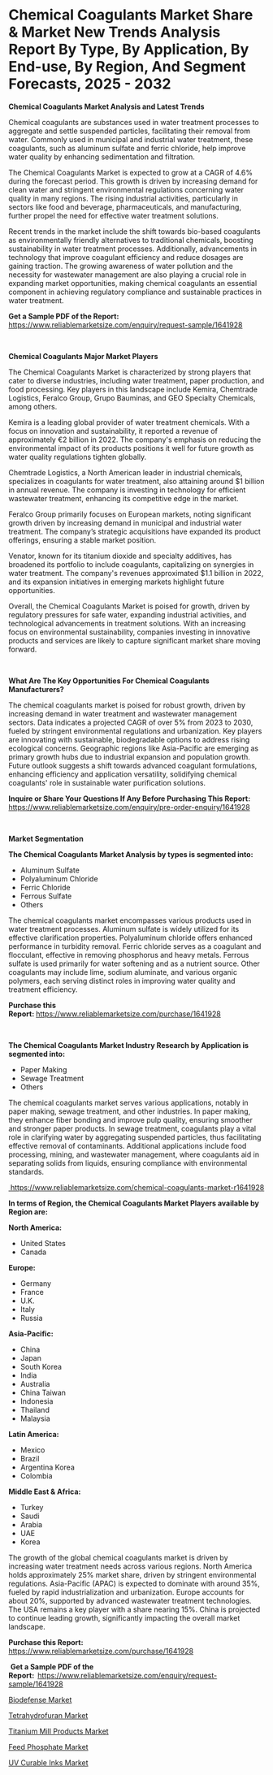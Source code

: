 <p><h1>Chemical Coagulants Market Share & Market New Trends Analysis Report By Type, By Application, By End-use, By Region, And Segment Forecasts, 2025 - 2032</h1></p><p><strong>Chemical Coagulants Market Analysis and Latest Trends</strong></p>
<p><p>Chemical coagulants are substances used in water treatment processes to aggregate and settle suspended particles, facilitating their removal from water. Commonly used in municipal and industrial water treatment, these coagulants, such as aluminum sulfate and ferric chloride, help improve water quality by enhancing sedimentation and filtration.</p><p>The Chemical Coagulants Market is expected to grow at a CAGR of 4.6% during the forecast period. This growth is driven by increasing demand for clean water and stringent environmental regulations concerning water quality in many regions. The rising industrial activities, particularly in sectors like food and beverage, pharmaceuticals, and manufacturing, further propel the need for effective water treatment solutions.</p><p>Recent trends in the market include the shift towards bio-based coagulants as environmentally friendly alternatives to traditional chemicals, boosting sustainability in water treatment processes. Additionally, advancements in technology that improve coagulant efficiency and reduce dosages are gaining traction. The growing awareness of water pollution and the necessity for wastewater management are also playing a crucial role in expanding market opportunities, making chemical coagulants an essential component in achieving regulatory compliance and sustainable practices in water treatment.</p></p>
<p><strong>Get a Sample PDF of the Report:&nbsp;</strong> <a href="https://www.reliablemarketsize.com/enquiry/request-sample/1641928?utm_campaign=1998&utm_medium=2&utm_source=Github&utm_content=ia&utm_term=30012025&utm_id=chemical-coagulants">https://www.reliablemarketsize.com/enquiry/request-sample/1641928</a></p>
<p>&nbsp;</p>
<p><strong>Chemical Coagulants Major Market Players</strong></p>
<p><p>The Chemical Coagulants Market is characterized by strong players that cater to diverse industries, including water treatment, paper production, and food processing. Key players in this landscape include Kemira, Chemtrade Logistics, Feralco Group, Grupo Bauminas, and GEO Specialty Chemicals, among others. </p><p>Kemira is a leading global provider of water treatment chemicals. With a focus on innovation and sustainability, it reported a revenue of approximately €2 billion in 2022. The company's emphasis on reducing the environmental impact of its products positions it well for future growth as water quality regulations tighten globally.</p><p>Chemtrade Logistics, a North American leader in industrial chemicals, specializes in coagulants for water treatment, also attaining around $1 billion in annual revenue. The company is investing in technology for efficient wastewater treatment, enhancing its competitive edge in the market.</p><p>Feralco Group primarily focuses on European markets, noting significant growth driven by increasing demand in municipal and industrial water treatment. The company’s strategic acquisitions have expanded its product offerings, ensuring a stable market position.</p><p>Venator, known for its titanium dioxide and specialty additives, has broadened its portfolio to include coagulants, capitalizing on synergies in water treatment. The company's revenues approximated $1.1 billion in 2022, and its expansion initiatives in emerging markets highlight future opportunities.</p><p>Overall, the Chemical Coagulants Market is poised for growth, driven by regulatory pressures for safe water, expanding industrial activities, and technological advancements in treatment solutions. With an increasing focus on environmental sustainability, companies investing in innovative products and services are likely to capture significant market share moving forward.</p></p>
<p>&nbsp;</p>
<p><strong>What Are The Key Opportunities For Chemical Coagulants Manufacturers?</strong></p>
<p><p>The chemical coagulants market is poised for robust growth, driven by increasing demand in water treatment and wastewater management sectors. Data indicates a projected CAGR of over 5% from 2023 to 2030, fueled by stringent environmental regulations and urbanization. Key players are innovating with sustainable, biodegradable options to address rising ecological concerns. Geographic regions like Asia-Pacific are emerging as primary growth hubs due to industrial expansion and population growth. Future outlook suggests a shift towards advanced coagulant formulations, enhancing efficiency and application versatility, solidifying chemical coagulants' role in sustainable water purification solutions.</p></p>
<p><strong>Inquire or Share Your Questions If Any Before Purchasing This Report:</strong> <a href="https://www.reliablemarketsize.com/enquiry/pre-order-enquiry/1641928?utm_campaign=1998&utm_medium=2&utm_source=Github&utm_content=ia&utm_term=30012025&utm_id=chemical-coagulants">https://www.reliablemarketsize.com/enquiry/pre-order-enquiry/1641928</a></p>
<p>&nbsp;</p>
<p><strong>Market Segmentation</strong></p>
<p><strong>The Chemical Coagulants Market Analysis by types is segmented into:</strong></p>
<p><ul><li>Aluminum Sulfate</li><li>Polyaluminum Chloride</li><li>Ferric Chloride</li><li>Ferrous Sulfate</li><li>Others</li></ul></p>
<p><p>The chemical coagulants market encompasses various products used in water treatment processes. Aluminum sulfate is widely utilized for its effective clarification properties. Polyaluminum chloride offers enhanced performance in turbidity removal. Ferric chloride serves as a coagulant and flocculant, effective in removing phosphorus and heavy metals. Ferrous sulfate is used primarily for water softening and as a nutrient source. Other coagulants may include lime, sodium aluminate, and various organic polymers, each serving distinct roles in improving water quality and treatment efficiency.</p></p>
<p><strong>Purchase this Report:&nbsp;</strong><a href="https://www.reliablemarketsize.com/purchase/1641928?utm_campaign=1998&utm_medium=2&utm_source=Github&utm_content=ia&utm_term=30012025&utm_id=chemical-coagulants">https://www.reliablemarketsize.com/purchase/1641928</a></p>
<p>&nbsp;</p>
<p><strong>The Chemical Coagulants Market Industry Research by Application is segmented into:</strong></p>
<p><ul><li>Paper Making</li><li>Sewage Treatment</li><li>Others</li></ul></p>
<p><p>The chemical coagulants market serves various applications, notably in paper making, sewage treatment, and other industries. In paper making, they enhance fiber bonding and improve pulp quality, ensuring smoother and stronger paper products. In sewage treatment, coagulants play a vital role in clarifying water by aggregating suspended particles, thus facilitating effective removal of contaminants. Additional applications include food processing, mining, and wastewater management, where coagulants aid in separating solids from liquids, ensuring compliance with environmental standards.</p></p>
<p><a href="https://www.reliablemarketsize.com/chemical-coagulants-market-r1641928?utm_campaign=1998&utm_medium=2&utm_source=Github&utm_content=ia&utm_term=30012025&utm_id=chemical-coagulants">&nbsp;https://www.reliablemarketsize.com/chemical-coagulants-market-r1641928</a></p>
<p><strong>In terms of Region, the Chemical Coagulants Market Players available by Region are:</strong></p>
<p>
    <p> <strong> North America: </strong>
        <ul>
            <li>United States</li>
            <li>Canada</li>
        </ul>
        </p> 
    <p> <strong> Europe: </strong>
        <ul>
            <li>Germany</li>
            <li>France</li>
            <li>U.K.</li>
            <li>Italy</li>
            <li>Russia</li>
        </ul>
        </p> 
    <p> <strong> Asia-Pacific: </strong>
        <ul>
            <li>China</li>
            <li>Japan</li>
            <li>South Korea</li>
            <li>India</li>
            <li>Australia</li>
            <li>China Taiwan</li>
            <li>Indonesia</li>
            <li>Thailand</li>
            <li>Malaysia</li>
        </ul>
        </p> 
    <p> <strong> Latin America: </strong>
        <ul>
            <li>Mexico</li>
            <li>Brazil</li>
            <li>Argentina Korea</li>
            <li>Colombia</li>
        </ul>
        </p> 
    <p> <strong> Middle East & Africa: </strong>
        <ul>
            <li>Turkey</li>
            <li>Saudi</li>
            <li>Arabia</li>
            <li>UAE</li>
            <li>Korea</li>
        </ul>
    </p>
    </p>
<p><p>The growth of the global chemical coagulants market is driven by increasing water treatment needs across various regions. North America holds approximately 25% market share, driven by stringent environmental regulations. Asia-Pacific (APAC) is expected to dominate with around 35%, fueled by rapid industrialization and urbanization. Europe accounts for about 20%, supported by advanced wastewater treatment technologies. The USA remains a key player with a share nearing 15%. China is projected to continue leading growth, significantly impacting the overall market landscape.</p></p>
<p><strong>Purchase this Report: </strong><a href="https://www.reliablemarketsize.com/purchase/1641928?utm_campaign=1998&utm_medium=2&utm_source=Github&utm_content=ia&utm_term=30012025&utm_id=chemical-coagulants">https://www.reliablemarketsize.com/purchase/1641928</a></p>
<p>&nbsp;<strong>Get a Sample PDF of the Report:&nbsp;&nbsp;</strong><a href="https://www.reliablemarketsize.com/enquiry/request-sample/1641928?utm_campaign=1998&utm_medium=2&utm_source=Github&utm_content=ia&utm_term=30012025&utm_id=chemical-coagulants">https://www.reliablemarketsize.com/enquiry/request-sample/1641928</a></p>
<p><strong></strong></p>
<p><p><a href="https://github.com/viipposahko25/Market-Research-Report-List-1/blob/main/biodefense-market.md?utm_campaign=1998&utm_medium=2&utm_source=Github&utm_content=ia&utm_term=30012025&utm_id=chemical-coagulants">Biodefense Market</a></p><p><a href="https://github.com/howdlecirone/Market-Research-Report-List-1/blob/main/tetrahydrofuran-market.md?utm_campaign=1998&utm_medium=2&utm_source=Github&utm_content=ia&utm_term=30012025&utm_id=chemical-coagulants">Tetrahydrofuran Market</a></p><p><a href="https://github.com/crooneinis80/Market-Research-Report-List-1/blob/main/titanium-mill-products-market.md?utm_campaign=1998&utm_medium=2&utm_source=Github&utm_content=ia&utm_term=30012025&utm_id=chemical-coagulants">Titanium Mill Products Market</a></p><p><a href="https://github.com/vioarapoyil/Market-Research-Report-List-1/blob/main/feed-phosphate-market.md?utm_campaign=1998&utm_medium=2&utm_source=Github&utm_content=ia&utm_term=30012025&utm_id=chemical-coagulants">Feed Phosphate Market</a></p><p><a href="https://github.com/salodipura00/Market-Research-Report-List-1/blob/main/uv-curable-inks-market.md?utm_campaign=1998&utm_medium=2&utm_source=Github&utm_content=ia&utm_term=30012025&utm_id=chemical-coagulants">UV Curable Inks Market</a></p></p>